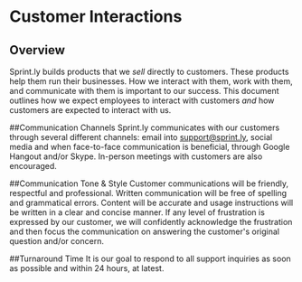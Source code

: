 # Customer Interactions

## Overview

Sprint.ly builds products that we *sell* directly to customers. These products help them run their businesses. How we interact with them, work with them, and communicate with them is important to our success. This document outlines how we expect employees to interact with customers *and* how customers are expected to interact with us.


##Communication Channels
Sprint.ly communicates with our customers through several different channels: email into support@sprint.ly, social media and when face-to-face communication is beneficial, through Google Hangout and/or Skype. In-person meetings with customers are also encouraged.  

##Communication Tone & Style
Customer communications will be friendly, respectful and professional. Written communication will be free of spelling and grammatical errors. Content will be accurate and usage instructions will be written in a clear and concise manner. 
If any level of frustration is expressed by our customer, we will confidently acknowledge the frustration and then focus the communication on answering the customer's original question and/or concern. 

##Turnaround Time
It is our goal to respond to all support inquiries as soon as possible and within 24 hours, at latest. 
